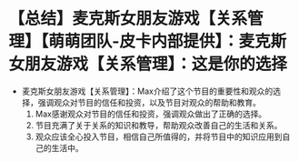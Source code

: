 # 【总结】麦克斯女朋友游戏【关系管理】【萌萌团队-皮卡内部提供】：麦克斯女朋友游戏【关系管理】：这是你的选择

-   麦克斯女朋友游戏【关系管理】：Max介绍了这个节目的重要性和观众的选择，强调观众对节目的信任和投资，以及节目对观众的帮助和教育。
    1.  Max感谢观众对节目的信任和投资，强调观众做出了正确的选择。
    2.  节目充满了关于关系的知识和教导，帮助观众改善自己的生活和关系。
    3.  观众应该全心投入节目，相信自己所值得的，并将节目中的知识应用到自己的生活中。